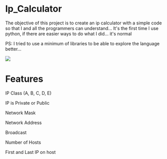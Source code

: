 # Ip_Calculator

The objective of this project is to create an ip calculator with a simple code so that I and all the programmers can understand... It's the first time I use python, if there are easier ways to do what I did... it's normal


PS: I tried to use a minimum of libraries to be able to explore the language better...

<img src="./gif/calc.gif"/>

# Features

IP Class (A, B, C, D, E)

IP is Private or Public

Network Mask

Network Address

Broadcast

Number of Hosts

First and Last IP on host
